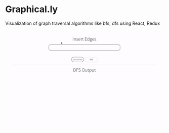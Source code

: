 # Graphical.ly
Visualization of graph traversal algorithms like bfs, dfs using React, Redux

![alt](dfs.gif)
